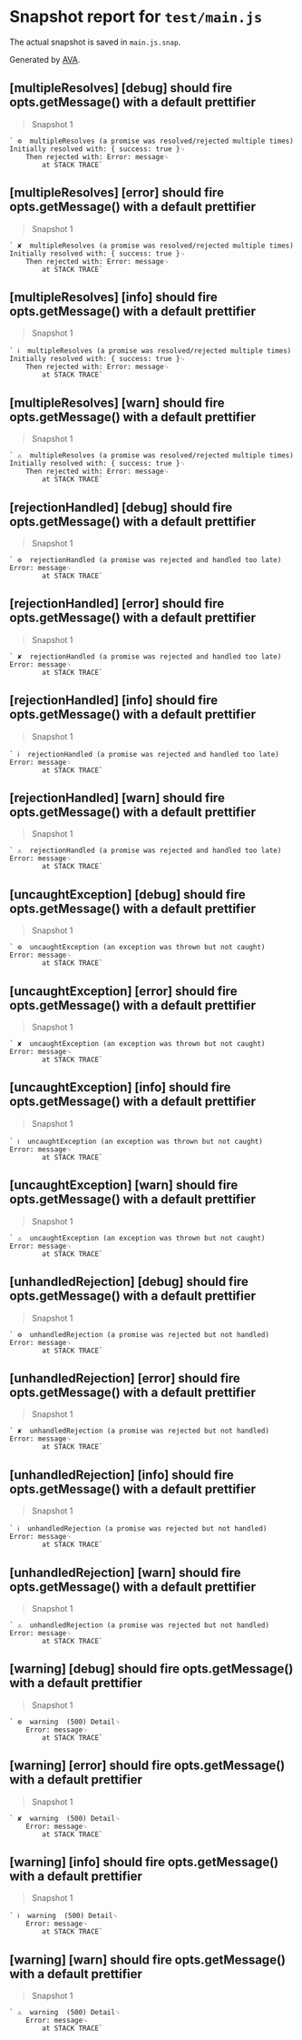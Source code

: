 # Snapshot report for `test/main.js`

The actual snapshot is saved in `main.js.snap`.

Generated by [AVA](https://ava.li).

## [multipleResolves] [debug] should fire opts.getMessage() with a default prettifier

> Snapshot 1

    ` ⚙  multipleResolves (a promise was resolved/rejected multiple times)  Initially resolved with: { success: true }␊
        Then rejected with: Error: message␊
            at STACK TRACE`

## [multipleResolves] [error] should fire opts.getMessage() with a default prettifier

> Snapshot 1

    ` ✘  multipleResolves (a promise was resolved/rejected multiple times)  Initially resolved with: { success: true }␊
        Then rejected with: Error: message␊
            at STACK TRACE`

## [multipleResolves] [info] should fire opts.getMessage() with a default prettifier

> Snapshot 1

    ` ℹ  multipleResolves (a promise was resolved/rejected multiple times)  Initially resolved with: { success: true }␊
        Then rejected with: Error: message␊
            at STACK TRACE`

## [multipleResolves] [warn] should fire opts.getMessage() with a default prettifier

> Snapshot 1

    ` ⚠  multipleResolves (a promise was resolved/rejected multiple times)  Initially resolved with: { success: true }␊
        Then rejected with: Error: message␊
            at STACK TRACE`

## [rejectionHandled] [debug] should fire opts.getMessage() with a default prettifier

> Snapshot 1

    ` ⚙  rejectionHandled (a promise was rejected and handled too late)  Error: message␊
            at STACK TRACE`

## [rejectionHandled] [error] should fire opts.getMessage() with a default prettifier

> Snapshot 1

    ` ✘  rejectionHandled (a promise was rejected and handled too late)  Error: message␊
            at STACK TRACE`

## [rejectionHandled] [info] should fire opts.getMessage() with a default prettifier

> Snapshot 1

    ` ℹ  rejectionHandled (a promise was rejected and handled too late)  Error: message␊
            at STACK TRACE`

## [rejectionHandled] [warn] should fire opts.getMessage() with a default prettifier

> Snapshot 1

    ` ⚠  rejectionHandled (a promise was rejected and handled too late)  Error: message␊
            at STACK TRACE`

## [uncaughtException] [debug] should fire opts.getMessage() with a default prettifier

> Snapshot 1

    ` ⚙  uncaughtException (an exception was thrown but not caught)  Error: message␊
            at STACK TRACE`

## [uncaughtException] [error] should fire opts.getMessage() with a default prettifier

> Snapshot 1

    ` ✘  uncaughtException (an exception was thrown but not caught)  Error: message␊
            at STACK TRACE`

## [uncaughtException] [info] should fire opts.getMessage() with a default prettifier

> Snapshot 1

    ` ℹ  uncaughtException (an exception was thrown but not caught)  Error: message␊
            at STACK TRACE`

## [uncaughtException] [warn] should fire opts.getMessage() with a default prettifier

> Snapshot 1

    ` ⚠  uncaughtException (an exception was thrown but not caught)  Error: message␊
            at STACK TRACE`

## [unhandledRejection] [debug] should fire opts.getMessage() with a default prettifier

> Snapshot 1

    ` ⚙  unhandledRejection (a promise was rejected but not handled)  Error: message␊
            at STACK TRACE`

## [unhandledRejection] [error] should fire opts.getMessage() with a default prettifier

> Snapshot 1

    ` ✘  unhandledRejection (a promise was rejected but not handled)  Error: message␊
            at STACK TRACE`

## [unhandledRejection] [info] should fire opts.getMessage() with a default prettifier

> Snapshot 1

    ` ℹ  unhandledRejection (a promise was rejected but not handled)  Error: message␊
            at STACK TRACE`

## [unhandledRejection] [warn] should fire opts.getMessage() with a default prettifier

> Snapshot 1

    ` ⚠  unhandledRejection (a promise was rejected but not handled)  Error: message␊
            at STACK TRACE`

## [warning] [debug] should fire opts.getMessage() with a default prettifier

> Snapshot 1

    ` ⚙  warning  (500) Detail␊
        Error: message␊
            at STACK TRACE`

## [warning] [error] should fire opts.getMessage() with a default prettifier

> Snapshot 1

    ` ✘  warning  (500) Detail␊
        Error: message␊
            at STACK TRACE`

## [warning] [info] should fire opts.getMessage() with a default prettifier

> Snapshot 1

    ` ℹ  warning  (500) Detail␊
        Error: message␊
            at STACK TRACE`

## [warning] [warn] should fire opts.getMessage() with a default prettifier

> Snapshot 1

    ` ⚠  warning  (500) Detail␊
        Error: message␊
            at STACK TRACE`
